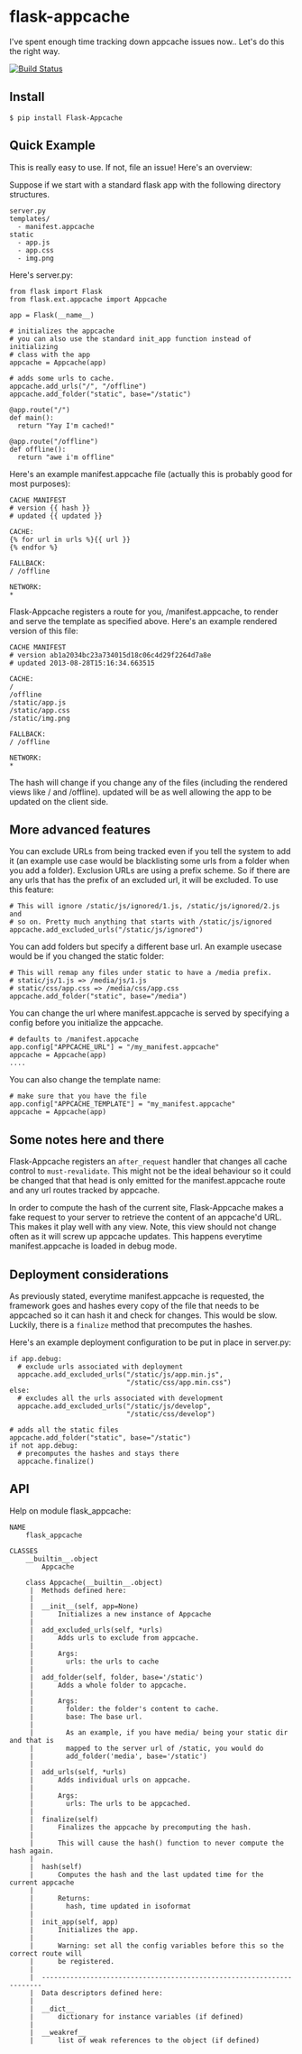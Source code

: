 flask-appcache
==============

I've spent enough time tracking down appcache issues now.. Let's do this the
right way.

[![Build Status](https://travis-ci.org/shuhaowu/flask-appcache.png)](https://travis-ci.org/shuhaowu/flask-appcache)


Install
-------

    $ pip install Flask-Appcache

Quick Example
-------------

This is really easy to use. If not, file an issue! Here's an overview:

Suppose if we start with a standard flask app with the following directory
structures.

    server.py
    templates/
      - manifest.appcache
    static
      - app.js
      - app.css
      - img.png

Here's server.py:

    from flask import Flask
    from flask.ext.appcache import Appcache

    app = Flask(__name__)

    # initializes the appcache
    # you can also use the standard init_app function instead of initializing
    # class with the app
    appcache = Appcache(app)

    # adds some urls to cache.
    appcache.add_urls("/", "/offline")
    appcache.add_folder("static", base="/static")

    @app.route("/")
    def main():
      return "Yay I'm cached!"

    @app.route("/offline")
    def offline():
      return "awe i'm offline"

Here's an example manifest.appcache file (actually this is probably good for
most purposes):

    CACHE MANIFEST
    # version {{ hash }}
    # updated {{ updated }}

    CACHE:
    {% for url in urls %}{{ url }}
    {% endfor %}

    FALLBACK:
    / /offline

    NETWORK:
    *

Flask-Appcache registers a route for you, /manifest.appcache, to render and
serve the template as specified above. Here's an example rendered version of
this file:

    CACHE MANIFEST
    # version ab1a2034bc23a734015d18c06c4d29f2264d7a8e
    # updated 2013-08-28T15:16:34.663515

    CACHE:
    /
    /offline
    /static/app.js
    /static/app.css
    /static/img.png

    FALLBACK:
    / /offline

    NETWORK:
    *

The hash will change if you change any of the files (including the rendered
views like / and /offline). updated will be as well allowing the app to be
updated on the client side.

More advanced features
----------------------

You can exclude URLs from being tracked even if you tell the system to add it
(an example use case would be blacklisting some urls from a folder when you
add a folder). Exclusion URLs are using a prefix scheme. So if there are any
urls that has the prefix of an excluded url, it will be excluded. To use this
feature:

    # This will ignore /static/js/ignored/1.js, /static/js/ignored/2.js and
    # so on. Pretty much anything that starts with /static/js/ignored
    appcache.add_excluded_urls("/static/js/ignored")

You can add folders but specify a different base url. An example usecase would
be if you changed the static folder:

    # This will remap any files under static to have a /media prefix.
    # static/js/1.js => /media/js/1.js
    # static/css/app.css => /media/css/app.css
    appcache.add_folder("static", base="/media")

You can change the url where manifest.appcache is served by specifying a config
before you initialize the appcache.

    # defaults to /manifest.appcache
    app.config["APPCACHE_URL"] = "/my_manifest.appcache"
    appcache = Appcache(app)
    ....

You can also change the template name:

    # make sure that you have the file
    app.config["APPCACHE_TEMPLATE"] = "my_manifest.appcache"
    appcache = Appcache(app)

Some notes here and there
-------------------------

Flask-Appcache registers an `after_request` handler that changes all cache
control to `must-revalidate`. This might not be the ideal behaviour so it could
be changed that that head is only emitted for the manifest.appcache route and
any url routes tracked by appcache.

In order to compute the hash of the current site, Flask-Appcache makes a fake
request to your server to retrieve the content of an appcache'd URL. This makes
it play well with any view. Note, this view should not change often as it will
screw up appcache updates. This happens everytime manifest.appcache is loaded
in debug mode.

Deployment considerations
-------------------------

As previously stated, everytime manifest.appcache is requested, the framework
goes and hashes every copy of the file that needs to be appcached so it can
hash it and check for changes. This would be slow. Luckily, there is a
`finalize` method that precomputes the hashes.

Here's an example deployment configuration to be put in place in server.py:

    if app.debug:
      # exclude urls associated with deployment
      appcache.add_excluded_urls("/static/js/app.min.js",
                                 "/static/css/app.min.css")
    else:
      # excludes all the urls associated with development
      appcache.add_excluded_urls("/static/js/develop",
                                 "/static/css/develop")

    # adds all the static files
    appcache.add_folder("static", base="/static")
    if not app.debug:
      # precomputes the hashes and stays there
      appcache.finalize()

API
---

Help on module flask_appcache:

    NAME
        flask_appcache

    CLASSES
        __builtin__.object
            Appcache

        class Appcache(__builtin__.object)
         |  Methods defined here:
         |
         |  __init__(self, app=None)
         |      Initializes a new instance of Appcache
         |
         |  add_excluded_urls(self, *urls)
         |      Adds urls to exclude from appcache.
         |
         |      Args:
         |        urls: the urls to cache
         |
         |  add_folder(self, folder, base='/static')
         |      Adds a whole folder to appcache.
         |
         |      Args:
         |        folder: the folder's content to cache.
         |        base: The base url.
         |
         |        As an example, if you have media/ being your static dir and that is
         |        mapped to the server url of /static, you would do
         |        add_folder('media', base='/static')
         |
         |  add_urls(self, *urls)
         |      Adds individual urls on appcache.
         |
         |      Args:
         |        urls: The urls to be appcached.
         |
         |  finalize(self)
         |      Finalizes the appcache by precomputing the hash.
         |
         |      This will cause the hash() function to never compute the hash again.
         |
         |  hash(self)
         |      Computes the hash and the last updated time for the current appcache
         |
         |      Returns:
         |        hash, time updated in isoformat
         |
         |  init_app(self, app)
         |      Initializes the app.
         |
         |      Warning: set all the config variables before this so the correct route will
         |      be registered.
         |
         |  ----------------------------------------------------------------------
         |  Data descriptors defined here:
         |
         |  __dict__
         |      dictionary for instance variables (if defined)
         |
         |  __weakref__
         |      list of weak references to the object (if defined)


